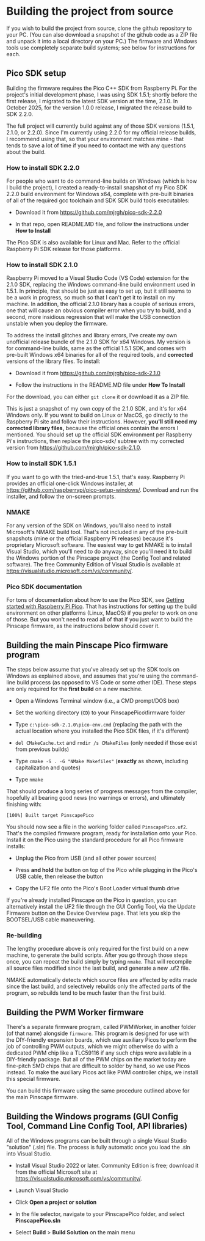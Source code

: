 # Building the project from source

If you wish to build the project from source, clone the github
repository to your PC.  (You can also download a snapshot of the
github code as a ZIP file and unpack it into a local directory on your
PC.)  The firmware and Windows tools use completely separate build
systems; see below for instructions for each.


## Pico SDK setup

Building the firmware requires the Pico C++ SDK from Raspberry Pi.
For the project's initial development phase, I was using SDK 1.5.1;
shortly before the first release, I migrated to the latest SDK version
at the time, 2.1.0.  In October 2025, for the version 1.0.0 release,
I migrated the release build to SDK 2.2.0.

The full project will currently build against any of those SDK
versions (1.5.1, 2.1.0, or 2.2.0).  Since I'm currently using 2.2.0
for my official release builds, I recommend using that, so that your
environment matches mine - that tends to save a lot of time if you
need to contact me with any questions about the build.


### How to install SDK 2.2.0

For people who want to do command-line builds on Windows (which is how
I build the project), I created a ready-to-install snapshot of my Pico
SDK 2.2.0 build environment for Windows x64, complete with pre-built
binaries of all of the required gcc toolchain and SDK SDK build tools
executables:

* Download it from https://github.com/mjrgh/pico-sdk-2.2.0

* In that repo, open README.MD file, and follow the instructions under **How to Install**

The Pico SDK is also available for Linux and Mac.  Refer to the official
Raspberry Pi SDK release for those platforms.


### How to install SDK 2.1.0

Raspberry Pi moved to a Visual Studio Code (VS Code) extension for the 2.1.0 SDK,
replacing the Windows command-line build environment used in 1.5.1.
In principle, that should be just as easy to set up, but it still
seems to be a work in progress, so much so that I can't get it to
install on my machine.  In addition, the official 2.1.0 library has a
couple of serious errors, one that will cause an obvious compiler
error when you try to build, and a second, more insidious regression
that will make the USB connection unstable when you deploy the
firmware.

To address the install glitches and library errors, I've create my
own unofficial release bundle of the 2.1.0 SDK for x64 Windows.  My
version is for command-line builds, same as the official 1.5.1 SDK,
and comes with pre-built Windows x64 binaries for all of the required
tools, and **corrected** versions of the library files.  To install:

* Download it from https://github.com/mjrgh/pico-sdk-2.1.0

* Follow the instructions in the README.MD file under **How To Install**

For the download, you can either `git clone` it or download it as a ZIP file.

This is just a snapshot of my own copy of the 2.1.0 SDK, and it's for
x64 Windows only.  If you want to build on Linux or MacOS, go directly
to the Raspberry Pi site and follow their instructions.  However,
<b>you'll still need my corrected library files,</b> because the official
ones contain the errors I mentioned.  You should set up the official
SDK environment per Raspberry Pi's instructions, then replace the
pico-sdk/ subtree with my corrected version from https://github.com/mjrgh/pico-sdk-2.1.0.

### How to install SDK 1.5.1

If you want to go with the tried-and-true 1.5.1, that's easy.
Raspberry Pi provides an official one-click Windows installer, at
https://github.com/raspberrypi/pico-setup-windows/.  Download
and run the installer, and follow the on-screen prompts.

### NMAKE

For any version of the SDK on Windows, you'll also need to install
Microsoft's NMAKE build tool.  That's not included in any of the
pre-built snapshots (mine or the official Raspberry Pi releases)
because it's proprietary Microsoft software.  The easiest way to get
NMAKE is to install Visual Studio, which you'll need to do anyway,
since you'll need it to build the Windows portion of the Pinscape
project (the Config Tool and related software).  The free Community
Edition of Visual Studio is available at https://visualstudio.microsoft.com/vs/community/.

### Pico SDK documentation 

For tons of documentation about how to use the Pico SDK, see
[Getting started with Raspberry Pi Pico](https://datasheets.raspberrypi.com/pico/getting-started-with-pico.pdf).
That has instructions for setting up the build environment on other
platforms (Linux, MacOS) if you prefer to work on one of those.
But you won't need to read all of that if you just want to build the
Pinscape firmware, as the instructions below should cover it.

## Building the main Pinscape Pico firmware program

The steps below assume that you've already set up the SDK tools
on Windows as explained above, and assumes that you're using the
command-line build process (as opposed to VS Code or some other IDE).
These steps are only required for the **first build** on a new machine.

* Open a Windows Terminal window (i.e., a CMD prompt/DOS box)

* Set the working directory (`CD`) to your PinscapePico\firmware folder

* Type `c:\pico-sdk-2.1.0\pico-env.cmd` (replacing the path with the actual
location where you installed the Pico SDK files, if it's different)

* `del CMakeCache.txt` and `rmdir /s CMakeFiles` (only needed if those exist from previous builds)

* Type `cmake -S . -G "NMake Makefiles"` (**exactly** as shown, including capitalization and quotes)

* Type `nmake`

That should produce a long series of progress messages from the compiler, hopefully
all bearing good news (no warnings or errors), and ultimately finishing with:

`[100%] Built target PinscapePico`

You should now see a file in the working folder called `PinscapePico.uf2`.  That's
the compiled firmware program, ready for installation onto your Pico.  Install
it on the Pico using the standard procedure for all Pico firmware installs:

* Unplug the Pico from USB (and all other power sources)

* Press **and hold** the button on top of the Pico while plugging in the Pico's USB cable, then release the button

* Copy the UF2 file onto the Pico's Boot Loader virtual thumb drive

If you're already installed Pinscape on the Pico in question, you can
alternatively install the UF2 file through the GUI Config Tool, via
the Update Firmware button on the Device Overview page.  That lets
you skip the BOOTSEL/USB cable maneuvering.

### Re-building

The lengthy procedure above is only required for the first build on a
new machine, to generate the build scripts.  After you go through
those steps once, you can repeat the build simply by typing `nmake`.
That will recompile all source files modified since the last build,
and generate a new .uf2 file.

NMAKE automatically detects which source files are affected by edits
made since the last build, and selectively rebuilds only the affected
parts of the program, so rebuilds tend to be much faster than the
first build.


## Building the PWM Worker firmware

There's a separate firmware program, called PWMWorker, in another folder
(of that name) alongside `firmware`.  This program is designed for use with
the DIY-friendly expansion boards, which use auxiliary Picos to perform the
job of controlling PWM outputs, which we might otherwise do with a dedicated
PWM chip like a TLC59116 if any such chips were available in a DIY-friendly
package.  But all of the PWM chips on the market today are fine-pitch SMD
chips that are difficult to solder by hand, so we use Picos instead.  To
make the auxiliary Picos act like PWM controller chips, we install this
special firmware.

You can build this firmware using the same procedure outlined above
for the main Pinscape firmware.


## Building the Windows programs (GUI Config Tool, Command Line Config Tool, API libraries)

All of the Windows programs can be built through a single Visual Studio "solution" (.sln)
file.  The process is fully automatic once you load the .sln into Visual Studio.

* Install Visual Studio 2022 or later.  Community Edition is free;
download it from the official Microsoft site at https://visualstudio.microsoft.com/vs/community/.

* Launch Visual Studio

* Click **Open a project or solution**

* In the file selector, navigate  to your PinscapePico folder, and select **PinscapePico.sln**

* Select **Build** > **Build Solution** on the main menu

